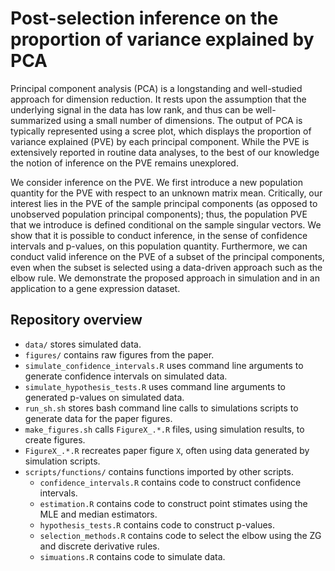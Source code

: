 # Post-selection inference on the proportion of variance explained by PCA

Principal component analysis  (PCA) is a longstanding and well-studied approach for dimension reduction. It rests upon the assumption that the underlying signal in the data has low rank, and thus  can be well-summarized using a small number of dimensions. The output of PCA is typically represented using a scree plot, which displays the proportion of variance explained (PVE) by each principal component. 
While the PVE is extensively reported in routine data analyses, to the best of our knowledge the notion of inference on the PVE remains unexplored. 

We  consider inference on the PVE. We first introduce a new population quantity for the PVE with respect to an unknown matrix mean. Critically, our interest lies in the PVE of the sample principal components (as opposed to unobserved population principal components); thus, the population PVE that we introduce is defined conditional on the sample singular vectors. 
We  show that it is possible to conduct inference, in the sense of confidence intervals and p-values, on this population quantity. Furthermore, we can conduct valid inference on the PVE of a subset of the principal components, even when the subset is selected  using a data-driven approach such as the elbow rule. We demonstrate the proposed approach in simulation and in an application to a gene expression dataset.

## Repository overview

- `data/` stores simulated data.
- `figures/` contains raw figures from the paper.
- `simulate_confidence_intervals.R` uses command line arguments to generate confidence intervals on simulated data.
- `simulate_hypothesis_tests.R` uses command line arguments to generated p-values on simulated data.
- `run_sh.sh` stores bash command line calls to simulations scripts to generate data for the paper figures.
- `make_figures.sh` calls `FigureX_.*.R` files, using simulation results, to create figures. 
- `FigureX_.*.R` recreates paper figure `X`, often using data generated by simulation scripts.
- `scripts/functions/` contains functions imported by other scripts.
  - `confidence_intervals.R` contains code to construct confidence intervals.
  - `estimation.R` contains code to construct point stimates using the MLE and median estimators.
  - `hypothesis_tests.R` contains code to construct p-values.
  - `selection_methods.R` contains code to select the elbow using the ZG and discrete derivative rules.
  - `simuations.R` contains code to simulate data.
